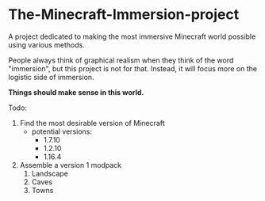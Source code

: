 # The-Minecraft-Immersion-project
A project dedicated to making the most immersive Minecraft world possible using various methods.

People always think of graphical realism when they think of the word "immersion", but this project is not for that. Instead, it will focus more on the logistic side of immersion. 

**Things should make sense in this world.**

Todo:
1. Find the most desirable version of Minecraft
    - potential versions:
        - 1.7.10
        - 1.2.10
        - 1.16.4
2. Assemble a version 1 modpack
    1. Landscape
    2. Caves
    3. Towns
    
